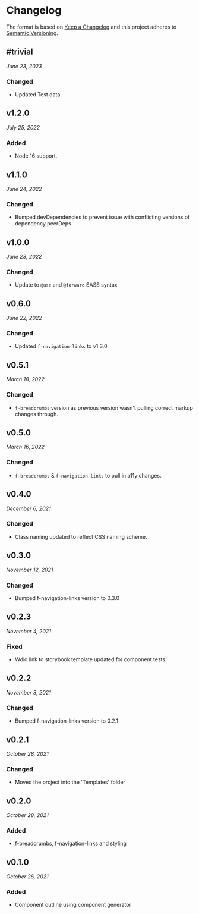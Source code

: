# Changelog

The format is based on [Keep a Changelog](http://keepachangelog.com/en/1.0.0/)
and this project adheres to [Semantic Versioning](http://semver.org/spec/v2.0.0.html).

#trivial
------------------------------
*June 23, 2023*

### Changed
- Updated Test data

v1.2.0
------------------------------
*July 25, 2022*

### Added
- Node 16 support.


v1.1.0
------------------------------
*June 24, 2022*

### Changed
- Bumped devDependencies to prevent issue with conflicting versions of dependency peerDeps


v1.0.0
-----------------------------
*June 23, 2022*

### Changed
- Update to `@use` and `@forward` SASS syntax


v0.6.0
------------------------------
*June 22, 2022*

### Changed
- Updated `f-navigation-links` to v1.3.0.


v0.5.1
------------------------------
*March 18, 2022*

### Changed
- `f-breadcrumbs` version as previous version wasn't pulling correct markup changes through.


v0.5.0
------------------------------
*March 16, 2022*

### Changed
- `f-breadcrumbs` & `f-navigation-links` to pull in a11y changes.


v0.4.0
------------------------------
*December 6, 2021*

### Changed
- Class naming updated to reflect CSS naming scheme.


v0.3.0
------------------------------
*November 12, 2021*

### Changed
- Bumped f-navigation-links version to 0.3.0


v0.2.3
------------------------------
*November 4, 2021*

### Fixed
- Wdio link to storybook template updated for component tests.


v0.2.2
------------------------------
*November 3, 2021*

### Changed
- Bumped f-navigation-links version to 0.2.1


v0.2.1
------------------------------
*October 28, 2021*

### Changed
- Moved the project into the 'Templates' folder


v0.2.0
------------------------------
*October 28, 2021*

### Added
- f-breadcrumbs, f-navigation-links and styling


v0.1.0
------------------------------
*October 26, 2021*

### Added
- Component outline using component generator
